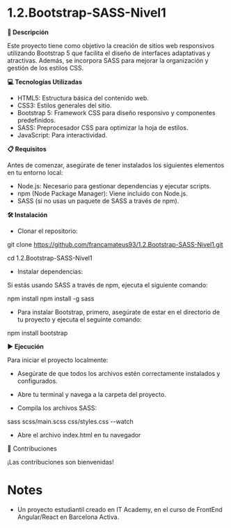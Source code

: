 # 1.2.Bootstrap-SASS-Nivel1

**📄 Descripción**

Este proyecto tiene como objetivo la creación de sitios web responsivos utilizando Bootstrap 5 que facilita el diseño de interfaces adaptativas y atractivas. Además, se incorpora SASS para mejorar la organización y gestión de los estilos CSS.

**💻 Tecnologías Utilizadas**

- HTML5: Estructura básica del contenido web.
- CSS3: Estilos generales del sitio.
- Bootstrap 5: Framework CSS para diseño responsivo y componentes predefinidos.
- SASS: Preprocesador CSS para optimizar la hoja de estilos.
- JavaScript: Para interactividad.

**📋 Requisitos**

Antes de comenzar, asegúrate de tener instalados los siguientes elementos en tu entorno local:

- Node.js: Necesario para gestionar dependencias y ejecutar scripts.
- npm (Node Package Manager): Viene incluido con Node.js.
- SASS (si no usas un paquete de SASS a través de npm).

**🛠️ Instalación**

- Clonar el repositorio:

git clone https://github.com/francamateus93/1.2.Bootstrap-SASS-Nivel1.git

cd 1.2.Bootstrap-SASS-Nivel1

- Instalar dependencias:

Si estás usando SASS a través de npm, ejecuta el siguiente comando:

npm install
npm install -g sass

- Para instalar Bootstrap, primero, asegúrate de estar en el directorio de tu proyecto y ejecuta el seguinte comando:

npm install bootstrap

**▶️ Ejecución**

Para iniciar el proyecto localmente:

- Asegúrate de que todos los archivos estén correctamente instalados y configurados.

- Abre tu terminal y navega a la carpeta del proyecto.

- Compila los archivos SASS:

sass scss/main.scss css/styles.css --watch

- Abre el archivo index.html en tu navegador

🤝 Contribuciones

¡Las contribuciones son bienvenidas!

# Notes

- Un proyecto estudiantil creado en IT Academy, en el curso de FrontEnd Angular/React en Barcelona Activa.
